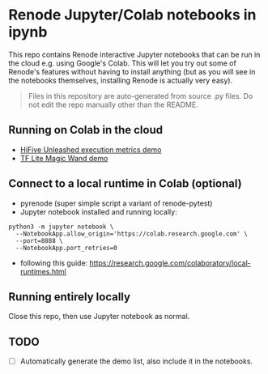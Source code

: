 # Renode Jupyter/Colab notebooks in ipynb

This repo contains Renode interactive Jupyter notebooks that can be run in the cloud e.g. using Google's Colab.
This will let you try out some of Renode's features without having to install anything (but as you will see in the notebooks themselves, installing Renode is actually very easy).

> Files in this repository are auto-generated from source .py files. Do not edit the repo manually other than the README.

## Running on Colab in the cloud

* [HiFive Unleashed execution metrics demo](https://colab.research.google.com/github/mgielda/renode-notebooks-ipynb/blob/master/unleashed-metrics.ipynb)
* [TF Lite Magic Wand demo](https://colab.research.google.com/github/mgielda/renode-notebooks-ipynb/blob/master/tflite-magic-wand.ipynb)



## Connect to a local runtime in Colab (optional)

* pyrenode (super simple script a variant of renode-pytest)
* Jupyter notebook installed and running locally:

```
python3 -m jupyter notebook \
  --NotebookApp.allow_origin='https://colab.research.google.com' \
  --port=8888 \
  --NotebookApp.port_retries=0
```

* following this guide: https://research.google.com/colaboratory/local-runtimes.html

## Running entirely locally

Close this repo, then use Jupyter notebook as normal.

## TODO

* [ ] Automatically generate the demo list, also include it in the notebooks.
